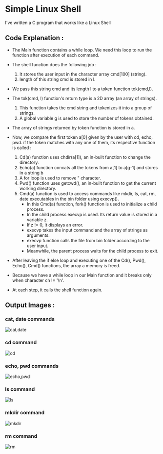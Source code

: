 # Simple Linux Shell

I've written a C program that works like a Linux Shell

## Code Explanation :

- The Main function contains a while loop.
We need this loop to run the function after execution of each command.

- The shell function does the following job :
	1) It stores the user input in the character array cmd[100] (string).
	2) length of this string cmd is stored in l.
        
- We pass this string cmd and its length l to a token function tok(cmd,l).
- The tok(cmd, l) function's return type is a 2D array (an array of strings).
	1) This function takes the cmd string and tokenizes it into a group of strings.
	2) A global variable g is used to store the number of tokens obtained.
- The array of strings returned by token function is stored in a.
- Now, we compare the first token a[0] given by the user with cd, echo, pwd. if the token matches with any one of them, its respective function is called :
	1) Cd(a) function uses chdir(a[1]), an in-built function to change the directory.
	2) Echo(a) function concats all the tokens from a[1] to a[g-1] and stores in a string b
	3) A for loop is used to remove " character. 
	4) Pwd() function uses getcwd(), an in-built function to get the current working directory.
	5) Cmd(a) function is used to access commands like mkdir, ls, cat, rm, date executables in the bin folder using execvp().
		- In this Cmd(a) function, fork() function is used to initialize a child process.
		- In the child process execvp is used. Its return value is stored in a variable z.
		- If z != 0, It displays an error.
		- execvp takes the input command and the array of strings as arguments.
		- execvp function calls the file from bin folder according to the user input.
		- Meanwhile, the parent process waits for the child process to exit.
                       
- After leaving the if else loop and executing one of the Cd(), Pwd(), Echo(), Cmd() functions, the array a memory is freed.
- Because we have a while loop in our Main function and it breaks only when character ch != '\n'.
- At each step, it calls the shell function again.


## Output Images :


### cat, date commands

![cat,date](https://user-images.githubusercontent.com/85508314/208363790-8ec1230a-253c-447b-a0a1-66e264c731a4.png)


### cd command

![cd](https://user-images.githubusercontent.com/85508314/208364013-62668cbb-6f9d-4f6f-aec1-f04ea5f400e7.png)


### echo, pwd commands

![echo,pwd](https://user-images.githubusercontent.com/85508314/208364073-0e444897-ff37-4a09-a9bd-64215e55bee3.png)


### ls command

![ls](https://user-images.githubusercontent.com/85508314/208364117-bb895734-e684-4b37-8394-8bc78c81ebb5.png)


### mkdir command

![mkdir](https://user-images.githubusercontent.com/85508314/208364161-f1ff1fb9-ee89-4c80-9871-3b4d4e9802d5.png)


### rm command

![rm](https://user-images.githubusercontent.com/85508314/208364190-c3c16281-7eef-4a7e-acea-2c5a41a1d9bf.png)

